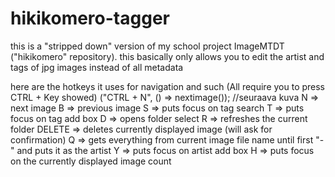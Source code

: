 # hikikomero-tagger
this is a "stripped down" version of my school project ImageMTDT ("hikikomero" repository).
this basically only allows you to edit the artist and tags of jpg images instead of all metadata

here are the hotkeys it uses for navigation and such
(All require you to press CTRL + Key showed)
("CTRL + N", () => nextimage()); //seuraava kuva
N => next image
B => previous image
S => puts focus on tag search
T => puts focus on tag add box
D => opens folder select
R => refreshes the current folder
DELETE => deletes currently displayed image (will ask for confirmation)
Q => gets everything from current image file name until first "-" and puts it as the artist
Y => puts focus on artist add box
H => puts focus on the currently displayed image count

